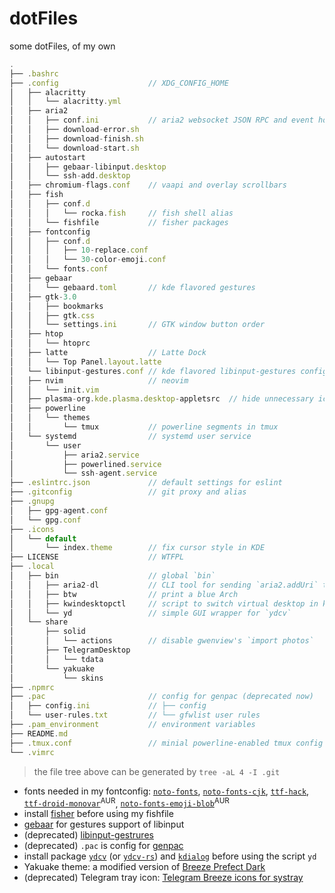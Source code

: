 # dotFiles

some dotFiles, of my own

```js
.
├── .bashrc
├── .config                    // XDG_CONFIG_HOME
│   ├── alacritty
│   │   └── alacritty.yml
│   ├── aria2
│   │   ├── conf.ini           // aria2 websocket JSON RPC and event hooks
│   │   ├── download-error.sh
│   │   ├── download-finish.sh
│   │   └── download-start.sh
│   ├── autostart
│   │   ├── gebaar-libinput.desktop
│   │   └── ssh-add.desktop
│   ├── chromium-flags.conf    // vaapi and overlay scrollbars
│   ├── fish
│   │   ├── conf.d
│   │   │   └── rocka.fish     // fish shell alias
│   │   └── fishfile           // fisher packages
│   ├── fontconfig
│   │   ├── conf.d
│   │   │   ├── 10-replace.conf
│   │   │   └── 30-color-emoji.conf
│   │   └── fonts.conf
│   ├── gebaar
│   │   └── gebaard.toml       // kde flavored gestures
│   ├── gtk-3.0
│   │   ├── bookmarks
│   │   ├── gtk.css
│   │   └── settings.ini       // GTK window button order
│   ├── htop
│   │   └── htoprc
│   ├── latte                  // Latte Dock
│   │   └── Top Panel.layout.latte
│   └── libinput-gestures.conf // kde flavored libinput-gestures config
│   ├── nvim                   // neovim
│   │   └── init.vim
│   ├── plasma-org.kde.plasma.desktop-appletsrc  // hide unnecessary icons for kimpanel
│   ├── powerline
│   │   └── themes
│   │       └── tmux           // powerline segments in tmux
│   └── systemd                // systemd user service
│       └── user
│           ├── aria2.service
│           ├── powerlined.service
│           └── ssh-agent.service
├── .eslintrc.json             // default settings for eslint
├── .gitconfig                 // git proxy and alias
├── .gnupg
│   ├── gpg-agent.conf
│   └── gpg.conf
├── .icons
│   └── default
│       └── index.theme        // fix cursor style in KDE
├── LICENSE                    // WTFPL
├── .local
│   ├── bin                    // global `bin`
│   │   ├── aria2-dl           // CLI tool for sending `aria2.addUri` to JSON RPC
│   │   ├── btw                // print a blue Arch
│   │   ├── kwindesktopctl     // script to switch virtual desktop in kde
│   │   └── yd                 // simple GUI wrapper for `ydcv`
│   └── share
│       ├── solid
│       │   └── actions        // disable gwenview's `import photos`
│       ├── TelegramDesktop
│       │   └── tdata
│       └── yakuake
│           └── skins
├── .npmrc
├── .pac                       // config for genpac (deprecated now)
│   ├── config.ini             // ├── config
│   └── user-rules.txt         // └── gfwlist user rules
├── .pam_environment           // environment variables
├── README.md
├── .tmux.conf                 // minial powerline-enabled tmux config
└── .vimrc
```

> the file tree above can be generated by `tree -aL 4 -I .git`

- fonts needed in my fontconfig: [`noto-fonts`][noto], [`noto-fonts-cjk`][noto-cjk], [`ttf-hack`][hack], [`ttf-droid-monovar`][droid-monovar]<sup>AUR</sup>, [`noto-fonts-emoji-blob`][blobmoji]<sup>AUR</sup>
- install [fisher][fisher] before using my fishfile
- [gebaar][gebaar] for gestures support of libinput
- (deprecated) [libinput-gestrures][gestrures]
- (deprecated) `.pac` is config for [genpac][genpac]
- install package [`ydcv`][ydcv] (or [`ydcv-rs`][ydcv-rs]) and [`kdialog`][kdialog] before using the script `yd`
- Yakuake theme: a modified version of [Breeze Prefect Dark][yakuake-theme]
- (deprecated) Telegram tray icon: [Telegram Breeze icons for systray][tg-icon]

[noto]: https://www.archlinux.org/packages/extra/any/noto-fonts/
[noto-cjk]: https://www.archlinux.org/packages/extra/any/noto-fonts-cjk/
[hack]: https://www.archlinux.org/packages/extra/any/ttf-hack/
[droid-monovar]: https://aur.archlinux.org/packages/ttf-droid-monovar/
[blobmoji]: https://aur.archlinux.org/packages/noto-fonts-emoji-blob/
[fisher]: https://github.com/jorgebucaran/fisher
[gebaar]: https://aur.archlinux.org/packages/gebaar/
[gestrures]: https://github.com/bulletmark/libinput-gestures
[genpac]: https://github.com/JinnLynn/genpac
[ydcv]: https://www.archlinux.org/packages/community/any/ydcv/
[ydcv-rs]: https://aur.archlinux.org/packages/ydcv-rs/
[kdialog]: https://www.archlinux.org/packages/extra/x86_64/kdialog/
[yakuake-theme]: https://store.kde.org/p/1193435/
[tg-icon]: https://store.kde.org/p/1192975
